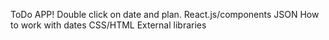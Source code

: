 ToDo APP! Double click on date and plan. 
React.js/components
JSON
How to work with dates
CSS/HTML
External libraries
